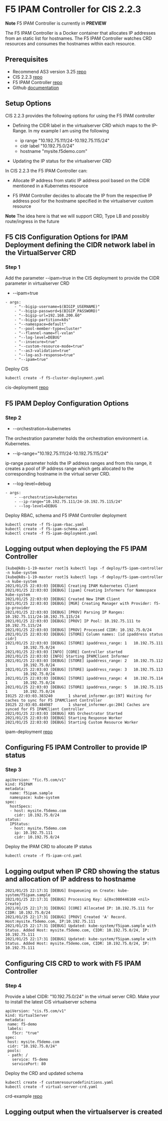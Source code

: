 # F5 IPAM Controller for CIS 2.2.3

**Note** F5 IPAM Controller is currently in **PREVIEW**

The F5 IPAM Controller is a Docker container that allocates IP addresses from an static list for hostnames. The F5 IPAM Controller watches CRD resources and consumes the hostnames within each resource.

## Prerequisites

* Recommend AS3 version 3.25 [repo](https://github.com/F5Networks/f5-appsvcs-extension/releases/tag/v3.25.0)
* CIS 2.2.3 [repo](https://github.com/F5Networks/k8s-bigip-ctlr/releases/tag/v2.2.3)
* F5 IPAM Controller [repo](https://github.com/f5devcentral/f5-ipam-controller/releases/tag/v0.1.0)
* Github [documentation](https://github.com/f5devcentral/f5-ipam-controller/blob/main/README.md)

## Setup Options

CIS 2.2.3 provides the following options for using the F5 IPAM controller

* Defining the CIDR label in the virtualserver CRD which maps to the IP-Range. In my example I am using the following 

  - ip range "10.192.75.111/24-10.192.75.115/24"
  - cidr label "10.192.75.0/24"
  - hostname "mysite.f5demo.com"

* Updating the IP status for the virtualserver CRD

In CIS 2.2.3 the F5 IPAM Controller can:

* Allocate IP address from static IP address pool based on the CIDR mentioned in a Kubernetes resource

* F5 IPAM Controller decides to allocate the IP from the respective IP address pool for the hostname specified in the virtualserver custom resource

**Note** The idea here is that we will support CRD, Type LB and possibly  route/ingress in the future

## F5 CIS Configuration Options for IPAM Deployment defining the CIDR network label in the VirtualServer CRD

### Step 1

Add the parameter --ipam=true in the CIS deployment to provide the CIDR parameter in virtualserver CRD

* --ipam=true

```
- args: 
    - "--bigip-username=$(BIGIP_USERNAME)"
    - "--bigip-password=$(BIGIP_PASSWORD)"
    - "--bigip-url=192.168.200.60"
    - "--bigip-partition=k8s"
    - "--namespace=default"
    - "--pool-member-type=cluster"
    - "--flannel-name=fl-vxlan"
    - "--log-level=DEBUG"
    - "--insecure=true"
    - "--custom-resource-mode=true"
    - "--as3-validation=true"
    - "--log-as3-response=true"
    - "--ipam=true"
```

Deploy CIS

```
kubectl create -f f5-cluster-deployment.yaml
```

cis-deployment [repo](https://github.com/mdditt2000/kubernetes-1-19/tree/master/cis%202.2.2/ipam/crd/big-ip-60-cluster/cis-deployment)

## F5 IPAM Deploy Configuration Options

### Step 2

* --orchestration=kubernetes

The orchestration parameter holds the orchestration environment i.e. Kubernetes.

* --ip-range="10.192.75.111/24-10.192.75.115/24"

ip-range parameter holds the IP address ranges and from this range, it creates a pool of IP address range which gets allocated to the corresponding hostname in the virtual server CRD.

* --log-level=debug

```
- args:
    - --orchestration=kubernetes
    - --ip-range="10.192.75.111/24-10.192.75.115/24"
    - --log-level=DEBUG
```

Deploy RBAC, schema and F5 IPAM Controller deployment

```
kubectl create -f f5-ipam-rbac.yaml
kubectl create -f f5-ipam-schema.yaml
kubectl create -f f5-ipam-deployment.yaml
```
## Logging output when deploying the F5 IPAM Controller

```
[kube@k8s-1-19-master root]$ kubectl logs -f deploy/f5-ipam-controller -n kube-system
[kube@k8s-1-19-master root]$ kubectl logs -f deploy/f5-ipam-controller -n kube-system
2021/01/25 22:03:03 [DEBUG] Creating IPAM Kubernetes Client
2021/01/25 22:03:03 [DEBUG] [ipam] Creating Informers for Namespace kube-system
2021/01/25 22:03:03 [DEBUG] Created New IPAM Client
2021/01/25 22:03:03 [DEBUG] [MGR] Creating Manager with Provider: f5-ip-provider
2021/01/25 22:03:03 [DEBUG] [PROV] Parsing IP Ranges: 10.192.75.111/24-10.192.75.115/24
2021/01/25 22:03:03 [DEBUG] [PROV] IP Pool: 10.192.75.111 to 10.192.75.115/24
2021/01/25 22:03:03 [DEBUG] [PROV] Processed CIDR: 10.192.75.0/24
2021/01/25 22:03:03 [DEBUG] [STORE] Column names: [id ipaddress status cidr]
2021/01/25 22:03:03 [DEBUG] [STORE] ipaddress_range: 1   10.192.75.111  1       10.192.75.0/24
2021/01/25 22:03:03 [INFO] [CORE] Controller started
2021/01/25 22:03:03 [INFO] Starting IPAMClient Informer
2021/01/25 22:03:03 [DEBUG] [STORE] ipaddress_range: 2   10.192.75.112  1       10.192.75.0/24
2021/01/25 22:03:03 [DEBUG] [STORE] ipaddress_range: 3   10.192.75.113  1       10.192.75.0/24
2021/01/25 22:03:03 [DEBUG] [STORE] ipaddress_range: 4   10.192.75.114  1       10.192.75.0/24
2021/01/25 22:03:03 [DEBUG] [STORE] ipaddress_range: 5   10.192.75.115  1       10.192.75.0/24
I0125 22:03:03.383240       1 shared_informer.go:197] Waiting for caches to sync for F5 IPAMClient Controller
I0125 22:03:03.484987       1 shared_informer.go:204] Caches are synced for F5 IPAMClient Controller
2021/01/25 22:03:03 [DEBUG] K8S Orchestrator Started
2021/01/25 22:03:03 [DEBUG] Starting Response Worker
2021/01/25 22:03:03 [DEBUG] Starting Custom Resource Worker

```

ipam-deployment [repo](https://github.com/mdditt2000/kubernetes-1-19/tree/master/cis%202.2.2/ipam/crd/big-ip-60-cluster/ipam-deployment)

## Configuring F5 IPAM Controller to provide IP status

### Step 3

```
apiVersion: "fic.f5.com/v1"
kind: F5IPAM
metadata:
  name: f5ipam.sample
  namespace: kube-system
spec:
  hostSpecs:
  - host: mysite.f5demo.com
    cidr: 10.192.75.0/24
status:
  IPStatus:
  - host: mysite.f5demo.com
    ip: 10.192.75.111
    cidr: 10.192.75.0/24
```

Deploy the IPAM CRD to allocate IP status

```
kubectl create -f f5-ipam-crd.yaml
```

## Logging output when IP CRD showing the status and allocation of IP address to hostname

```
2021/01/25 22:17:31 [DEBUG] Enqueueing on Create: kube-system/f5ipam.sample
2021/01/25 22:17:31 [DEBUG] Processing Key: &{0xc000446160 <nil> Create}
2021/01/25 22:17:31 [DEBUG] [CORE] Allocated IP: 10.192.75.111 for CIDR: 10.192.75.0/24
2021/01/25 22:17:31 [DEBUG] [PROV] Created 'A' Record. Host:mysite.f5demo.com, IP:10.192.75.111
2021/01/25 22:17:31 [DEBUG] Updated: kube-system/f5ipam.sample with Status. Added Host: mysite.f5demo.com, CIDR: 10.192.75.0/24, IP: 10.192.75.111
2021/01/25 22:17:31 [DEBUG] Updated: kube-system/f5ipam.sample with Status. Added Host: mysite.f5demo.com, CIDR: 10.192.75.0/24, IP: 10.192.75.111

```

## Configuring CIS CRD to work with F5 IPAM Controller

### Step 4

Provide a label CIDR: "10.192.75.0/24" in the virtual server CRD. Make your to install the latest CIS virtualserver schema

```
apiVersion: "cis.f5.com/v1"
kind: VirtualServer
metadata:
 name: f5-demo
 labels:
   f5cr: "true"
spec:
 host: mysite.f5demo.com
 cidr: "10.192.75.0/24"
 pools:
 - path: /
   service: f5-demo
   servicePort: 80

```
Deploy the CRD and updated schema

```
kubectl create -f customresourcedefinitions.yaml
kubectl create -f virtual-server-crd.yaml
```

crd-example [repo](https://github.com/mdditt2000/kubernetes-1-19/tree/master/cis%202.2.2/ipam/crd/big-ip-60-cluster/crd-example)

## Logging output when the virtualserver is created

